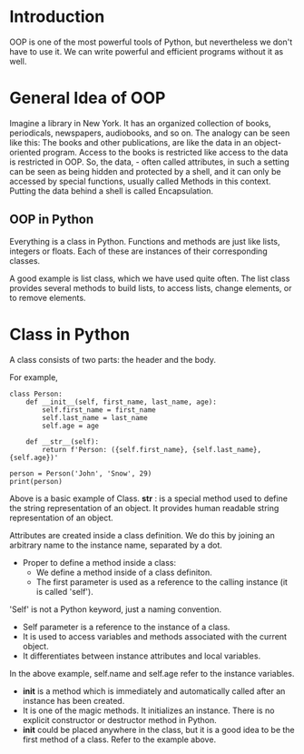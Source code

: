 # Introduction

OOP is one of the most powerful tools of Python, but nevertheless we don't have to use it.
We can write powerful and efficient programs without it as well.

# General Idea of OOP

Imagine a library in New York. It has an organized collection of books, periodicals, newspapers, audiobooks, and so on. The analogy can be seen like this: The books and other publications, are like the data in an object-oriented program. Access to the books is restricted like access to the data is restricted in OOP. So, the data, - often called attributes, in such a setting can be seen as being hidden and protected by a shell, and it can only be accessed by special functions, usually called Methods in this context. Putting the data behind a shell is called Encapsulation.

## OOP in Python

Everything is a class in Python. Functions and methods are just like lists, integers or floats. Each of these are instances of their corresponding classes.

A good example is list class, which we have used quite often. The list class provides several methods to build lists, to access lists, change elements, or to remove elements.

# Class in Python

A class consists of two parts: the header and the body. 

For example, 
```
class Person:
    def __init__(self, first_name, last_name, age):
        self.first_name = first_name
        self.last_name = last_name
        self.age = age

    def __str__(self):
        return f'Person: ({self.first_name}, {self.last_name}, {self.age})'

person = Person('John', 'Snow', 29)
print(person)
```

Above is a basic example of Class.
__str__ : is a special method used to define the string representation of an object. It provides human readable string representation of an object.

Attributes are created inside a class definition. We do this by joining an arbitrary name to the instance name, separated by a dot.

* Proper to define a method inside a class:
    - We define a method inside of a class definiton.
    - The first parameter is used as a reference to the calling instance (it is called 'self').

'Self' is not a Python keyword, just a naming convention.
* Self parameter is a reference to the instance of a class. 
* It is used to access variables and methods associated with the current object. 
* It differentiates between instance attributes and local variables.

In the above example, self.name and self.age refer to the instance variables.

* __init__ is a method which is immediately and automatically called after an instance has been created.
* It is one of the magic methods. It initializes an instance. There is no explicit constructor or destructor method in Python. 
* __init__ could be placed anywhere in the class, but it is a good idea to be the first method of a class. Refer to the example above.


